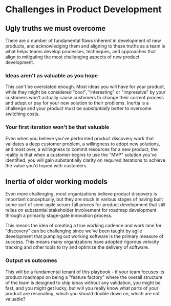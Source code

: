 # Challenges in Product Development

## Ugly truths we must overcome
There are a number of fundamental flaws inherent in  development of new products, and acknowledging them and aligning to these truths as a team is what helps teams develop processes, techniques, and approaches that align to mitigating the most challenging aspects of new product development.

### Ideas aren't as valuable as you hope
This can't be overstated enough. Most ideas you will have for your product, while they might be considered "cool", "interesting" or "impressive" by your customers won't actually cause customers to change their current process and adopt or pay for your new solution to their problems. Inertia is a challenge and your product must be *substantially* better to overcome switching costs.

### Your first iteration won't be that valuable
Even when you believe you've performed product discovery work that validates a deep customer problem, a willingness to adopt new solutions, and most over, a willingness to commit resources for a new product, the reality is that when a customer begins to use the "MVP" solution you've identified, you will gain substantially clarity on required iterations to achieve the value you'd hoped with customers.

## Inertia of older working models
Even more challenging, most organizations believe product discovery is important conceptually, but they are stuck in various stages of having built some sort of semi-agile scrum-fall proces for product development that still relies on substantial stakeholder involvement for roadmap development through a primarily stage-gate innovation process.

This means the idea of creating a true working cadence and work lane for "discovery" can be challenging since we've been taught by agile development that pumping out working software is the primary measure of success. This means many organizations have adopted rigorous velocity tracking and other tools to try and optimize the delivery of software.

### Output vs outcomes

This will be a fundamental tenant of this playbook - if your team focuses its product roadmaps on being a "feature factory" where the overall structure of the team is designed to ship ideas without any validation, you might be fast, and you might get lucky, but will you really know what parts of your product are resonating, which you should double down on, which are not valuable?